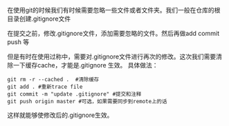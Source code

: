 在使用git的时候我们有时候需要忽略一些文件或者文件夹。我们一般在仓库的根目录创建.gitignore文件

在提交之前，修改.gitignore文件，添加需要忽略的文件。然后再做add  commit push 等

但是有时在使用过称中，需要对.gitignore文件进行再次的修改。这次我们需要清除一下缓存cache，才能是.gitignore 生效。
具体做法：
```
git rm -r --cached .  #清除缓存  
git add . #重新trace file  
git commit -m "update .gitignore" #提交和注释  
git push origin master #可选，如果需要同步到remote上的话  
```

这样就能够使修改后的.gitignore生效。




















